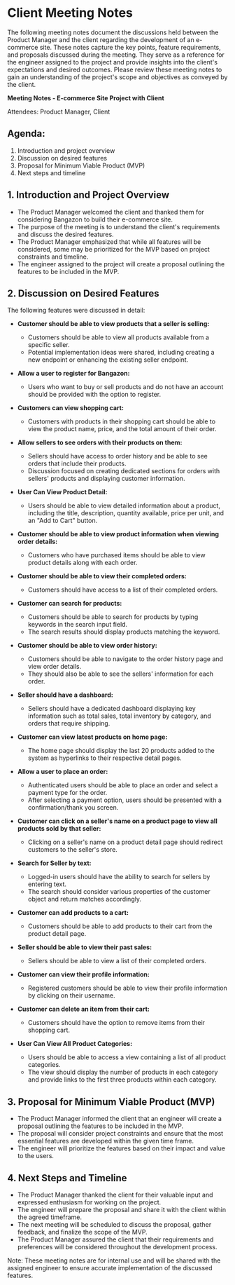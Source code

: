 # Client Meeting Notes
The following meeting notes document the discussions held between the Product Manager and the client regarding the development of an e-commerce site. These notes capture the key points, feature requirements, and proposals discussed during the meeting. They serve as a reference for the engineer assigned to the project and provide insights into the client's expectations and desired outcomes. Please review these meeting notes to gain an understanding of the project's scope and objectives as conveyed by the client.

**Meeting Notes - E-commerce Site Project with Client**

Attendees: Product Manager, Client

## Agenda:
1. Introduction and project overview
2. Discussion on desired features
3. Proposal for Minimum Viable Product (MVP)
4. Next steps and timeline

## **1. Introduction and Project Overview**

- The Product Manager welcomed the client and thanked them for considering Bangazon to build their e-commerce site.
- The purpose of the meeting is to understand the client's requirements and discuss the desired features.
- The Product Manager emphasized that while all features will be considered, some may be prioritized for the MVP based on project constraints and timeline.
- The engineer assigned to the project will create a proposal outlining the features to be included in the MVP.

## **2. Discussion on Desired Features**

The following features were discussed in detail:

- **Customer should be able to view products that a seller is selling:**
  - Customers should be able to view all products available from a specific seller.
  - Potential implementation ideas were shared, including creating a new endpoint or enhancing the existing seller endpoint.

- **Allow a user to register for Bangazon:**
  - Users who want to buy or sell products and do not have an account should be provided with the option to register.

- **Customers can view shopping cart:**
  - Customers with products in their shopping cart should be able to view the product name, price, and the total amount of their order.

- **Allow sellers to see orders with their products on them:**
  - Sellers should have access to order history and be able to see orders that include their products.
  - Discussion focused on creating dedicated sections for orders with sellers' products and displaying customer information.

- **User Can View Product Detail:**
  - Users should be able to view detailed information about a product, including the title, description, quantity available, price per unit, and an "Add to Cart" button.

- **Customer should be able to view product information when viewing order details:**
  - Customers who have purchased items should be able to view product details along with each order.

- **Customer should be able to view their completed orders:**
  - Customers should have access to a list of their completed orders.

- **Customer can search for products:**
  - Customers should be able to search for products by typing keywords in the search input field.
  - The search results should display products matching the keyword.

- **Customer should be able to view order history:**
  - Customers should be able to navigate to the order history page and view order details.
  - They should also be able to see the sellers' information for each order.

- **Seller should have a dashboard:**
  - Sellers should have a dedicated dashboard displaying key information such as total sales, total inventory by category, and orders that require shipping.

- **Customer can view latest products on home page:**
  - The home page should display the last 20 products added to the system as hyperlinks to their respective detail pages.

- **Allow a user to place an order:**
  - Authenticated users should be able to place an order and select a payment type for the order.
  - After selecting a payment option, users should be presented with a confirmation/thank you screen.

- **Customer can click on a seller's name on a product page to view all products sold by that seller:**
  - Clicking on a seller's name on a product detail page should redirect customers to the seller's store.

- **Search for Seller by text:**
  - Logged-in users should have the ability to search for sellers by entering text.
  - The search should consider various properties of the customer object and return matches accordingly.

- **Customer can add products to a cart:**
  - Customers should be able to add products to their cart from the product detail page.

- **Seller should be able to view their past sales:**
  - Sellers should be able to view a list of their completed orders.

- **Customer can view their profile information:**
  - Registered customers should be able to view their profile information by clicking on their username.

- **Customer can delete an item from their cart:**
  - Customers should have the option to remove items from their shopping cart.

- **User Can View All Product Categories:**
  - Users should be able to access a view containing a list of all product categories.
  - The view should display the number of products in each category and provide links to the first three products within each category.

## **3. Proposal for Minimum Viable Product (MVP)**

- The Product Manager informed the client that an engineer will create a proposal outlining the features to be included in the MVP.
- The proposal will consider project constraints and ensure that the most essential features are developed within the given time frame.
- The engineer will prioritize the features based on their impact and value to the users.

## **4. Next Steps and Timeline**

- The Product Manager thanked the client for their valuable input and expressed enthusiasm for working on the project.
- The engineer will prepare the proposal and share it with the client within the agreed timeframe.
- The next meeting will be scheduled to discuss the proposal, gather feedback, and finalize the scope of the MVP.
- The Product Manager assured the client that their requirements and preferences will be considered throughout the development process.

Note: These meeting notes are for internal use and will be shared with the assigned engineer to ensure accurate implementation of the discussed features.
